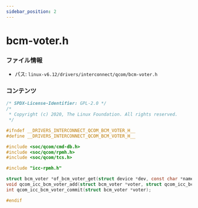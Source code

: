 ```yaml
---
sidebar_position: 2
---
```

# bcm-voter.h

### ファイル情報

- パス: `linux-v6.12/drivers/interconnect/qcom/bcm-voter.h`

### コンテンツ

```h
/* SPDX-License-Identifier: GPL-2.0 */
/*
 * Copyright (c) 2020, The Linux Foundation. All rights reserved.
 */

#ifndef __DRIVERS_INTERCONNECT_QCOM_BCM_VOTER_H__
#define __DRIVERS_INTERCONNECT_QCOM_BCM_VOTER_H__

#include <soc/qcom/cmd-db.h>
#include <soc/qcom/rpmh.h>
#include <soc/qcom/tcs.h>

#include "icc-rpmh.h"

struct bcm_voter *of_bcm_voter_get(struct device *dev, const char *name);
void qcom_icc_bcm_voter_add(struct bcm_voter *voter, struct qcom_icc_bcm *bcm);
int qcom_icc_bcm_voter_commit(struct bcm_voter *voter);

#endif

```

